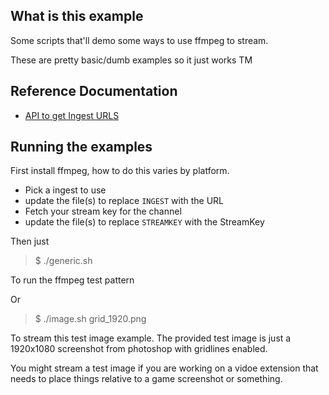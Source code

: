 ## What is this example

Some scripts that'll demo some ways to use ffmpeg to stream.

These are pretty basic/dumb examples so it just works TM

## Reference Documentation

- [API to get Ingest URLS](https://dev.twitch.tv/docs/video-broadcast)

## Running the examples

First install ffmpeg, how to do this varies by platform.

- Pick a ingest to use
- update the file(s) to replace `INGEST` with the URL
- Fetch your stream key for the channel
- update the file(s) to replace `STREAMKEY` with the StreamKey

Then just

> $ ./generic.sh

To run the ffmpeg test pattern

Or

> $ ./image.sh grid_1920.png

To stream this test image example. The provided test image is just a 1920x1080 screenshot from photoshop with gridlines enabled.

You might stream a test image if you are working on a vidoe extension that needs to place things relative to a game screenshot or something.

